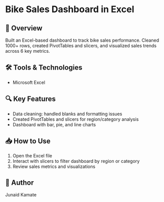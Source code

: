 # Bike Sales Dashboard in Excel

## 📌 Overview
Built an Excel-based dashboard to track bike sales performance. Cleaned 1000+ rows, created PivotTables and slicers, and visualized sales trends across 6 key metrics.

## 🛠️ Tools & Technologies
- Microsoft Excel

## 🔍 Key Features
- Data cleaning: handled blanks and formatting issues
- Created PivotTables and slicers for region/category analysis
- Dashboard with bar, pie, and line charts

## 📥 How to Use
1. Open the Excel file
2. Interact with slicers to filter dashboard by region or category
3. Review sales metrics and visualizations

## 👤 Author
Junaid Kamate
